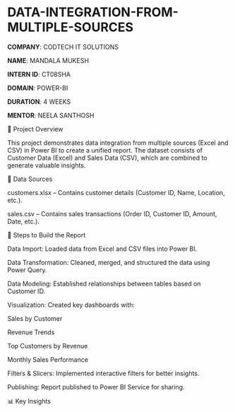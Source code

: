# DATA-INTEGRATION-FROM-MULTIPLE-SOURCES

**COMPANY**: CODTECH IT SOLUTIONS

**NAME**: MANDALA MUKESH

**INTERN ID**: CT08SHA

**DOMAIN**: POWER-BI

**DURATION**: 4 WEEKS

**MENTOR**: NEELA SANTHOSH

📌 Project Overview

This project demonstrates data integration from multiple sources (Excel and CSV) in Power BI to create a unified report. The dataset consists of Customer Data (Excel) and Sales Data (CSV), which are combined to generate valuable insights.

📂 Data Sources

customers.xlsx – Contains customer details (Customer ID, Name, Location, etc.).

sales.csv – Contains sales transactions (Order ID, Customer ID, Amount, Date, etc.).

🔧 Steps to Build the Report

Data Import: Loaded data from Excel and CSV files into Power BI.

Data Transformation: Cleaned, merged, and structured the data using Power Query.

Data Modeling: Established relationships between tables based on Customer ID.

Visualization: Created key dashboards with:

Sales by Customer

Revenue Trends

Top Customers by Revenue

Monthly Sales Performance

Filters & Slicers: Implemented interactive filters for better insights.

Publishing: Report published to Power BI Service for sharing.

📊 Key Insights
